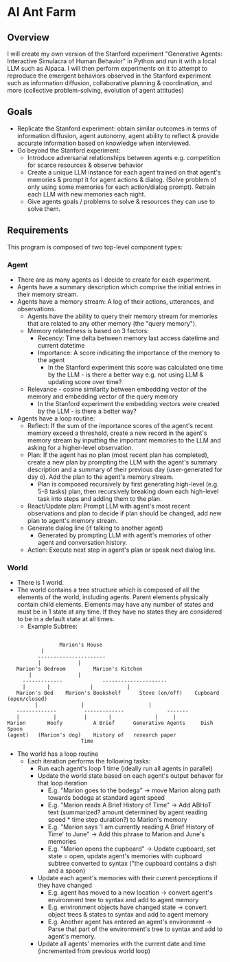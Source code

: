 # AI Ant Farm
## Overview
I will create my own version of the Stanford experiment "Generative Agents: Interactive Simulacra of Human Behavior" in Python and run it with a local LLM such as Alpaca. I will then perform experiments on it to attempt to reproduce the emergent behaviors observed in the Stanford experiment such as information diffusion, collaborative planning & coordination, and more (collective problem-solving, evolution of agent attitudes)

## Goals
- Replicate the Stanford experiment: obtain similar outcomes in terms of information diffusion, agent autonomy, agent ability to reflect & provide accurate information based on knowledge when interviewed.
- Go beyond the Stanford experiment:
    - Introduce adversarial relationships between agents e.g. competition for scarce resources & observe behavior
    - Create a unique LLM instance for each agent trained on that agent's memories & prompt it for agent actions & dialog. (Solve problem of only using some memories for each action/dialog prompt). Retrain each LLM with new memories each night.
    - Give agents goals / problems to solve & resources they can use to solve them.

## Requirements
This program is composed of two top-level component types:

### Agent
- There are as many agents as I decide to create for each experiment.
- Agents have a summary description which comprise the initial entries in their memory stream.
- Agents have a memory stream: A log of their actions, utterances, and observations.
    - Agents have the ability to query their memory stream for memories that are related to any other memory (the "query memory").
    - Memory relatedness is based on 3 factors:
        - Recency: Time delta between memory last access datetime and current datetime
        - Importance: A score indicating the importance of the memory to the agent
            - In the Stanford experiment this score was calculated one time by the LLM - is there a better way e.g. not using LLM & updating score over time?
	- Relevance - cosine similarity between embedding vector of the memory and embedding vector of the query memory
	    - In the Stanford experiment the embedding vectors were created by the LLM - is there a better way?
- Agents have a loop routine:
    - Reflect: If the sum of the importance scores of the agent's recent memory exceed a threshold, create a new record in the agent's memory stream by inputting the important memories to the LLM and asking for a higher-level observation.
    - Plan: If the agent has no plan (most recent plan has completed), create a new plan by prompting the LLM with the agent's summary description and a summary of their previous day (user-generated for day o). Add the plan to the agent's memory stream.
         - Plan is composed recursively by first generating high-level (e.g. 5-8 tasks) plan, then recursively breaking down each high-level task into steps and adding them to the plan.
    - React/Update plan: Prompt LLM with agent's most recent observations and plan to decide if plan should be changed, add new plan to agent's memory stream.
    - Generate dialog line (if talking to another agent)
        - Generated by prompting LLM with agent's memories of other agent and conversation history.
    - Action: Execute next step in agent's plan or speak next dialog line.


### World
- There is 1 world.
- The world contains a tree structure which is composed of all the elements of the world, including agents. Parent elements physically contain child elements. Elements may have any number of states and must be in 1 state at any time. If they have no states they are considered to be in a default state at all times.
    - Example Subtree: 
 ~~~
 
                  Marion's House
			|
		   ----------------------
		   |			|
	Marion's Bedroom     	 Marion's Kitchen
		|		   		|		
	  -------------			    ---------------------	
	  |	      |			    |			|
    Marion's Bed    Marion's Bookshelf      Stove (on/off)    Cupboard (open/closed)
    	  |		         |			           |
    -------------	      -------------		         -------
    |	      	|	      |		  |		         |     |
 Marion       Woofy 	     A Brief      Generative Agents     Dish   Spoon   
 (agent)   (Marion's dog)    History of   research paper
   	                     Time
~~~                   
- The world has a loop routine
    - Each iteration performs the following tasks:
        - Run each agent's loop 1 time (ideally run all agents in parallel)
        - Update the world state based on each agent's output behavor for that loop iteration
            - E.g. "Marion goes to the bodega" -> move Marion along path towards bodega at standard agent speed
            - E.g. "Marion reads A Brief History of Time" -> Add ABHoT text (summarized? amount determined by agent reading speed * time step duration?) to Marion's memory
            - E.g. "Marion says 'I am currently reading A Brief History of Time' to June" -> Add this phrase to Marion and June's memories
            - E.g. "Marion opens the cupboard" -> Update cupboard, set state = open, update agent's memories with cupboard subtree converted to syntax ("the cupboard contains a dish and a spoon)
        - Update each agent's memories with their current perceptions if they have changed
            - E.g. agent has moved to a new location -> convert agent's environment tree to syntax and add to agent memory
            - E.g. environment objects have changed state -> convert object trees & states to syntax and add to agent memory
            - E.g. Another agent has entered an agent's environment -> Parse that part of the environment's tree to syntax and add to agent's memory.
        - Update all agents' memories with the current date and time (incremented from previous world loop)

